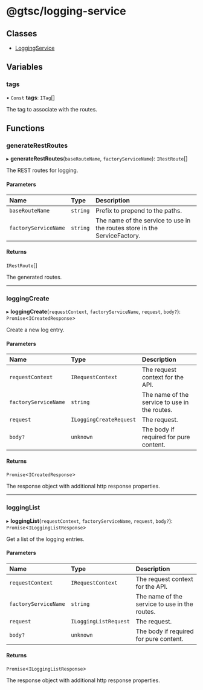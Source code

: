 # @gtsc/logging-service

## Classes

- [LoggingService](classes/LoggingService.md)

## Variables

### tags

• `Const` **tags**: `ITag`[]

The tag to associate with the routes.

## Functions

### generateRestRoutes

▸ **generateRestRoutes**(`baseRouteName`, `factoryServiceName`): `IRestRoute`[]

The REST routes for logging.

#### Parameters

| Name | Type | Description |
| :------ | :------ | :------ |
| `baseRouteName` | `string` | Prefix to prepend to the paths. |
| `factoryServiceName` | `string` | The name of the service to use in the routes store in the ServiceFactory. |

#### Returns

`IRestRoute`[]

The generated routes.

___

### loggingCreate

▸ **loggingCreate**(`requestContext`, `factoryServiceName`, `request`, `body?`): `Promise`\<`ICreatedResponse`\>

Create a new log entry.

#### Parameters

| Name | Type | Description |
| :------ | :------ | :------ |
| `requestContext` | `IRequestContext` | The request context for the API. |
| `factoryServiceName` | `string` | The name of the service to use in the routes. |
| `request` | `ILoggingCreateRequest` | The request. |
| `body?` | `unknown` | The body if required for pure content. |

#### Returns

`Promise`\<`ICreatedResponse`\>

The response object with additional http response properties.

___

### loggingList

▸ **loggingList**(`requestContext`, `factoryServiceName`, `request`, `body?`): `Promise`\<`ILoggingListResponse`\>

Get a list of the logging entries.

#### Parameters

| Name | Type | Description |
| :------ | :------ | :------ |
| `requestContext` | `IRequestContext` | The request context for the API. |
| `factoryServiceName` | `string` | The name of the service to use in the routes. |
| `request` | `ILoggingListRequest` | The request. |
| `body?` | `unknown` | The body if required for pure content. |

#### Returns

`Promise`\<`ILoggingListResponse`\>

The response object with additional http response properties.
